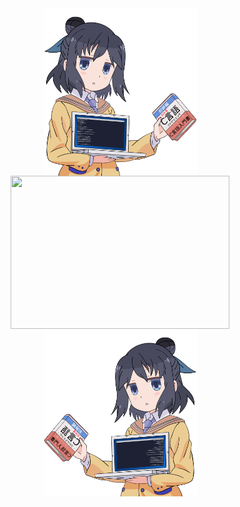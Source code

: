 <div align="center">
    <img src="https://raw.githubusercontent.com/Nomeleel/Assets/master/Nomeleel/computer-programming-anime-programming-language-thread-animation-gril.png" width="245" align="center"/><img src="https://github-readme-stats.vercel.app/api?username=Nomeleel&show_icons=true&title_color=6950a1&icon_color=79ff97&text_color=9f9f9f&bg_color=232323" width="350" height="245" align="center"/><img src="https://raw.githubusercontent.com/Nomeleel/Assets/master/Nomeleel/computer-programming-anime-programming-language-thread-animation-gril-rote.png" width="245"  align="center"/>
</div>
